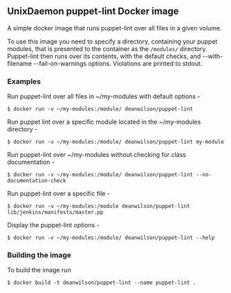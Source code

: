 ## UnixDaemon puppet-lint Docker image ##

A simple docker image that runs puppet-lint over all files in a given
volume.

To use this image you need to specify a directory, containing your
puppet modules, that is presented to the container as the ```/modules/```
directory. Puppet-lint then runs over its contents, with the default 
checks, and --with-filename --fail-on-warnings options. Violations are
printed to stdout.

### Examples ###

Run puppet-lint over all files in ~/my-modules with default options -

    $ docker run -v ~/my-modules:/module/ deanwilson/puppet-lint

Run puppet lint over a specific module located in the ~/my-modules directory -

    $ docker run -v ~/my-modules:/module/ deanwilson/puppet-lint my-module

Run puppet-lint over ~/my-modules without checking for class documentation -

    $ docker run -v ~/my-modules:/module/ deanwilson/puppet-lint --no-documentation-check

Run puppet-lint over a specific file -

    $ docker run -v ~/my-modules:/module deanwilson/puppet-lint lib/jenkins/manifests/master.pp

Display the puppet-lint options -

    $ docker run -v ~/my-modules:/module/ deanwilson/puppet-lint --help

### Building the image ###

To build the image run

    $ docker build -t deanwilson/puppet-lint --name puppet-lint .

